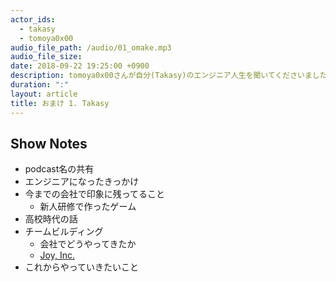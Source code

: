 ```yaml
---
actor_ids:
  - takasy
  - tomoya0x00
audio_file_path: /audio/01_omake.mp3
audio_file_size: 
date: 2018-09-22 19:25:00 +0900
description: tomoya0x00さんが自分(Takasy)のエンジニア人生を聞いてくださいました
duration: ":"
layout: article
title: おまけ 1. Takasy
---
```

 
## Show Notes
- podcast名の共有
- エンジニアになったきっかけ
- 今までの会社で印象に残ってること
  - 新人研修で作ったゲーム
- 高校時代の話
- チームビルディング
  - 会社でどうやってきたか
  - [Joy, Inc.](http://amzn.asia/d/2EGNahM)
- これからやっていきたいこと
